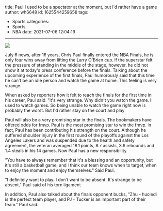 title: Paul  I used to be a spectator at the moment, but I'd rather have a game
author: wh6648
id: 1625544259658
tags: 
- Sports
categories: 
- Sports
- NBA
date: 2021-07-06 12:04:19
---
![](https://p3.itc.cn/q_70/images01/20210706/a1afe14e353743aca6d8b8f72cdb9f95.jpeg)


July 6 news, after 16 years, Chris Paul finally entered the NBA Finals, he is only four wins away from lifting the Larry O'Brien cup. If the superstar felt the pressure of standing in the middle of the stage, however, he did not show it at today's press conference before the finals. Talking about the upcoming experience of the first finals, Paul humorously said that this time he can't be an idle person and watch the game at home. This feeling is very strange.

When asked by reporters how it felt to reach the finals for the first time in his career, Paul said: "it's very strange. Why didn't you watch the game. I used to watch games. So being unable to watch the game right now is probably the worst. But I'd rather stay on the court and play

Paul will also be a very promising star in the finals. The bookmakers have offered odds for fmvp. Paul is the most promising star to win the fmvp. In fact, Paul has been contributing his strength on the court. Although he suffered shoulder injury in the first round of the playoffs against the Los Angeles Lakers and was suspended due to the health and safety agreement, the veteran averaged 18.1 points, 8.7 assists, 3.9 rebounds and 1.4 steals in his 14 games. Now Paul has a new responsibility.

"You have to always remember that it's a blessing and an opportunity, but it's still a basketball game, and I think our team knows when to target, when to enjoy the moment and enjoy themselves." Said Paul.

"I definitely want to play. I don't want to be absent. It's strange to be absent," Paul said of his torn ligament

In addition, Paul also talked about the finals opponent bucks, "Zhu - huoledi is the perfect team player, and PJ - Tucker is an important part of their team." Paul said.

